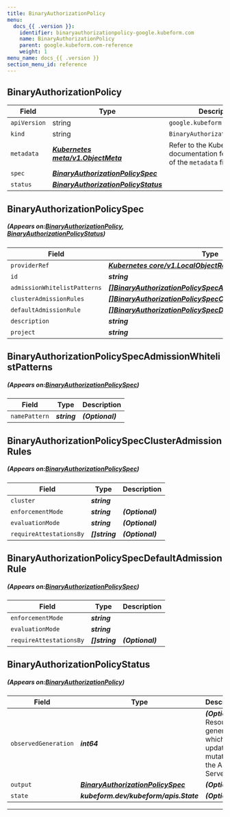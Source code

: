 ```yaml
---
title: BinaryAuthorizationPolicy
menu:
  docs_{{ .version }}:
    identifier: binaryauthorizationpolicy-google.kubeform.com
    name: BinaryAuthorizationPolicy
    parent: google.kubeform.com-reference
    weight: 1
menu_name: docs_{{ .version }}
section_menu_id: reference
---
```


## BinaryAuthorizationPolicy
| Field | Type | Description |
| ------ | ----- | ----------- |
| `apiVersion` | string | `google.kubeform.com/v1alpha1` |
|    `kind` | string | `BinaryAuthorizationPolicy` |
| `metadata` | ***[Kubernetes meta/v1.ObjectMeta](https://kubernetes.io/docs/reference/generated/kubernetes-api/v1.13/#objectmeta-v1-meta)***|Refer to the Kubernetes API documentation for the fields of the `metadata` field.|
| `spec` | ***[BinaryAuthorizationPolicySpec](#BinaryAuthorizationPolicySpec)***||
| `status` | ***[BinaryAuthorizationPolicyStatus](#BinaryAuthorizationPolicyStatus)***||
## BinaryAuthorizationPolicySpec
##### (Appears on:[BinaryAuthorizationPolicy](#BinaryAuthorizationPolicy), [BinaryAuthorizationPolicyStatus](#BinaryAuthorizationPolicyStatus))
| Field | Type | Description |
| ------ | ----- | ----------- |
| `providerRef` | ***[Kubernetes core/v1.LocalObjectReference](https://kubernetes.io/docs/reference/generated/kubernetes-api/v1.13/#localobjectreference-v1-core)***||
| `id` | ***string***||
| `admissionWhitelistPatterns` | ***[[]BinaryAuthorizationPolicySpecAdmissionWhitelistPatterns](#BinaryAuthorizationPolicySpecAdmissionWhitelistPatterns)***| ***(Optional)*** |
| `clusterAdmissionRules` | ***[[]BinaryAuthorizationPolicySpecClusterAdmissionRules](#BinaryAuthorizationPolicySpecClusterAdmissionRules)***| ***(Optional)*** |
| `defaultAdmissionRule` | ***[[]BinaryAuthorizationPolicySpecDefaultAdmissionRule](#BinaryAuthorizationPolicySpecDefaultAdmissionRule)***||
| `description` | ***string***| ***(Optional)*** |
| `project` | ***string***| ***(Optional)*** |
## BinaryAuthorizationPolicySpecAdmissionWhitelistPatterns
##### (Appears on:[BinaryAuthorizationPolicySpec](#BinaryAuthorizationPolicySpec))
| Field | Type | Description |
| ------ | ----- | ----------- |
| `namePattern` | ***string***| ***(Optional)*** |
## BinaryAuthorizationPolicySpecClusterAdmissionRules
##### (Appears on:[BinaryAuthorizationPolicySpec](#BinaryAuthorizationPolicySpec))
| Field | Type | Description |
| ------ | ----- | ----------- |
| `cluster` | ***string***||
| `enforcementMode` | ***string***| ***(Optional)*** |
| `evaluationMode` | ***string***| ***(Optional)*** |
| `requireAttestationsBy` | ***[]string***| ***(Optional)*** |
## BinaryAuthorizationPolicySpecDefaultAdmissionRule
##### (Appears on:[BinaryAuthorizationPolicySpec](#BinaryAuthorizationPolicySpec))
| Field | Type | Description |
| ------ | ----- | ----------- |
| `enforcementMode` | ***string***||
| `evaluationMode` | ***string***||
| `requireAttestationsBy` | ***[]string***| ***(Optional)*** |
## BinaryAuthorizationPolicyStatus
##### (Appears on:[BinaryAuthorizationPolicy](#BinaryAuthorizationPolicy))
| Field | Type | Description |
| ------ | ----- | ----------- |
| `observedGeneration` | ***int64***| ***(Optional)*** Resource generation, which is updated on mutation by the API Server.|
| `output` | ***[BinaryAuthorizationPolicySpec](#BinaryAuthorizationPolicySpec)***| ***(Optional)*** |
| `state` | ***kubeform.dev/kubeform/apis.State***| ***(Optional)*** |
---
